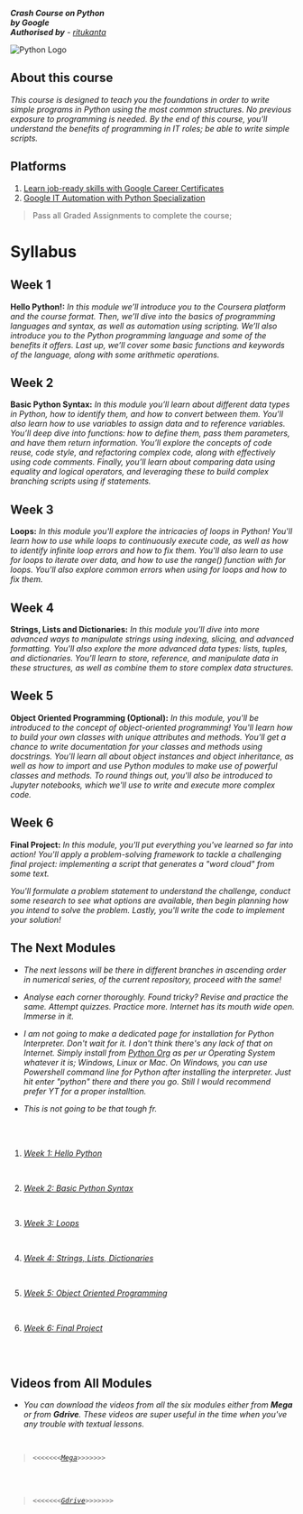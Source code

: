   ***Crash Course on Python***<br>
  ***by Google***<br>
  ***Authorised by*** - *[<cite>ritukanta</cite>](https://github.com/ritukanta "Bash, C, Python and Web-Dev ritukanta")*

![Python Logo](../main/Logo/Python_Logo_ARR.png)

## About this course
*This course is designed to teach you the foundations in order to write simple programs in Python using the most common structures. No previous exposure to programming is needed. By the end of this course, you'll understand the benefits of programming in IT roles; be able to write simple scripts.*

## Platforms
1. [Learn job-ready skills with Google Career Certificates](https://grow.google/intl/en_in/certificates/ "Google Career Certificate Program")
1. [Google IT Automation with Python Specialization](https://www.coursera.org/professional-certificates/google-it-automation "...on Coursera")

> Pass all Graded Assignments to complete the course;

# Syllabus
## Week 1
**Hello Python!:** *In this module we’ll introduce you to the Coursera platform and the course format. Then, we’ll dive into the basics of programming languages and syntax, as well as automation using scripting. We’ll also introduce you to the Python programming language and some of the benefits it offers. Last up, we’ll cover some basic functions and keywords of the language, along with some arithmetic operations.*

## Week 2
**Basic Python Syntax:** *In this module you’ll learn about different data types in Python, how to identify them, and how to convert between them. You’ll also learn how to use variables to assign data and to reference variables. You’ll deep dive into functions: how to define them, pass them parameters, and have them return information. You’ll explore the concepts of code reuse, code style, and refactoring complex code, along with effectively using code comments. Finally, you’ll learn about comparing data using equality and logical operators, and leveraging these to build complex branching scripts using if statements.*

## Week 3
**Loops:** *In this module you'll explore the intricacies of loops in Python! You'll learn how to use while loops to continuously execute code, as well as how to identify infinite loop errors and how to fix them. You'll also learn to use for loops to iterate over data, and how to use the range() function with for loops. You'll also explore common errors when using for loops and how to fix them.*

## Week 4
**Strings, Lists and Dictionaries:** *In this module you'll dive into more advanced ways to manipulate strings using indexing, slicing, and advanced formatting. You'll also explore the more advanced data types: lists, tuples, and dictionaries. You'll learn to store, reference, and manipulate data in these structures, as well as combine them to store complex data structures.*

## Week 5
**Object Oriented Programming (Optional):** *In this module, you'll be introduced to the concept of object-oriented programming! You'll learn how to build your own classes with unique attributes and methods. You'll get a chance to write documentation for your classes and methods using docstrings. You'll learn all about object instances and object inheritance, as well as how to import and use Python modules to make use of powerful classes and methods. To round things out, you'll also be introduced to Jupyter notebooks, which we'll use to write and execute more complex code.*

## Week 6
**Final Project:** *In this module, you'll put everything you've learned so far into action! You'll apply a problem-solving framework to tackle a challenging final project: implementing a script that generates a "word cloud" from some text.*

*You'll formulate a problem statement to understand the challenge, conduct some research to see what options are available, then begin planning how you intend to solve the problem. Lastly, you'll write the code to implement your solution!*


## The Next Modules

- *The next lessons will be there in different branches in ascending order in numerical series, of the current repository, proceed with the same!*

- *Analyse each corner thoroughly. Found tricky? Revise and practice the same. Attempt quizzes. Practice more. Internet has its mouth wide open. Immerse in it.*

- *I am not going to make a dedicated page for installation for Python Interpreter. Don't wait for it. I don't think there's any lack of that on Internet. Simply install from [Python Org](https://www.python.org/downloads/) as per ur Operating System whatever it is; Windows, Linux or Mac. On Windows, you can use Powershell command line for Python after installing the interpreter. Just hit enter "python" there and there you go. Still I would recommend prefer YT for a proper installtion.*

- *This is not going to be that tough fr.*<br>
<br>
<br>

1. *[Week 1: Hello Python](https://github.com/ritukanta/Python/tree/week-1 "Hello Python")*<br>
<br>

2. *[Week 2: Basic Python Syntax](https://github.com/ritukanta/Python/tree/week-2 "Basic Python Syntax")*<br>
<br>

3. *[Week 3: Loops](https://github.com/ritukanta/Python/tree/week-3 "Loops")*<br>
<br>

4. *[Week 4: Strings, Lists, Dictionaries](https://github.com/ritukanta/Python/tree/week-4 "Strings, Lists and Dictionaries")*<br>
<br>

5. *[Week 5: Object Oriented Programming](https://github.com/ritukanta/Python/tree/week-5 "Object Oriented Programming")*<br>
<br>

6. *[Week 6: Final Project](https://github.com/ritukanta/Python/tree/week-6 "Final Project")*<br>


<br>
<br>

## Videos from All Modules

- *You can download the videos from all the six modules either from __Mega__ or from __Gdrive__. These videos are super useful in the time when you've any trouble with textual lessons.*<br>
<br>

> *<code><<<<<<<[Mega](https://mega.nz/file/qUsmECSQ#hJ-1UAvM3NvJjPYqjceiJO-igj5lExWJZMxBezRZR2Y)>>>>>>></code>*<br>
<br>
<br>

> *<code><<<<<<<[Gdrive](https://drive.google.com/file/d/1kV8cmd8WanjFOsGsCJiPXyu87khZ86el/view?usp=sharing)>>>>>>></code>*<br>
<br>
<br>